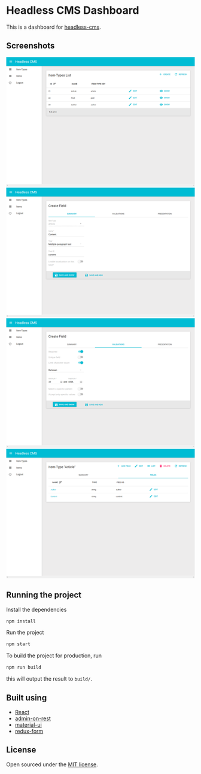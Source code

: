# Headless CMS Dashboard

This is a dashboard for [headless-cms](https://github.com/Xzya/headless-cms).

## Screenshots

![Screenshot 1](./screenshots/screenshot1.png)
![Screenshot 2](./screenshots/screenshot2.png)
![Screenshot 3](./screenshots/screenshot3.png)
![Screenshot 4](./screenshots/screenshot4.png)

## Running the project

Install the dependencies

```bash
npm install
```

Run the project

```bash
npm start
```

To build the project for production, run

```bash
npm run build
```
this will output the result to `build/`.

## Built using

- [React](https://reactjs.org/)
- [admin-on-rest](https://github.com/marmelab/admin-on-rest)
- [material-ui](https://github.com/mui-org/material-ui)
- [redux-form](https://github.com/erikras/redux-form/)

## License

Open sourced under the [MIT license](./LICENSE.md).